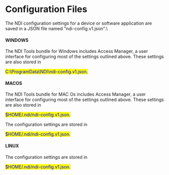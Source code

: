 # Configuration Files

The NDI configuration settings for a device or software application are saved in a JSON file named "ndi-config.v1.json".\


#### **WINDOWS**

The NDI Tools bundle for Windows includes Access Manager, a user interface for configuring most of the settings outlined above. These settings are also stored in&#x20;

<mark style="color:blue;">C:\ProgramData\NDI\ndi-config.v1.json.</mark>

#### **MACOS**

The NDI Tools bundle for MAC Os includes Access Manager, a user interface for configuring most of the settings outlined above. These settings are also stored in&#x20;

<mark style="color:blue;">$HOME/.ndi/ndi-config.v1.json.</mark>

The configuration settings are stored in&#x20;

<mark style="color:blue;">$HOME/.ndi/ndi-config.v1.json.</mark>

#### LINUX

The configuration settings are stored in&#x20;

<mark style="color:blue;">$HOME/.ndi/ndi-config.v1.json.</mark>
